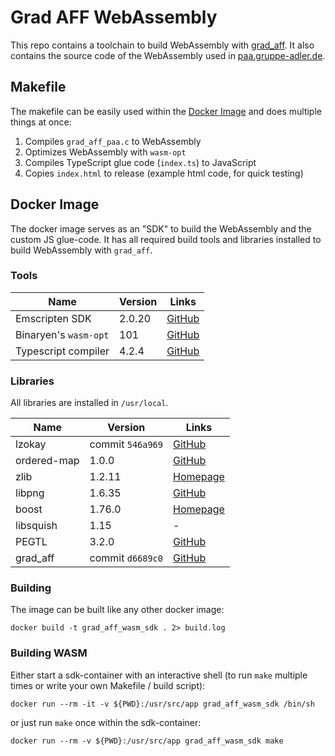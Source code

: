 # Grad AFF WebAssembly
This repo contains a toolchain to build WebAssembly with [grad_aff](https://github.com/gruppe-adler/grad_aff). It also contains the source code of the WebAssembly used in [paa.gruppe-adler.de](https://github.com/gruppe-adler/paa.gruppe-adler.de).

## Makefile
The makefile can be easily used within the [Docker Image](#docker-image) and does multiple things at once:
1. Compiles `grad_aff_paa.c` to WebAssembly
2. Optimizes WebAssembly with `wasm-opt`
3. Compiles TypeScript glue code (`index.ts`) to JavaScript
4. Copies `index.html` to release (example html code, for quick testing)

## Docker Image
The docker image serves as an "SDK" to build the WebAssembly and the custom JS glue-code. It has all required build tools and libraries installed to build WebAssembly with `grad_aff`.

### Tools
| Name          |   Version   |     Links     |
| ------------- | ----------- | ------------- |
| Emscripten SDK     | 2.0.20 | [GitHub](https://github.com/emscripten-core/emsdk)
| Binaryen's `wasm-opt` | 101 | [GitHub](https://github.com/WebAssembly/binaryen)
| Typescript compiler | 4.2.4 | [GitHub](https://github.com/Microsoft/TypeScript)

### Libraries
All libraries are installed in `/usr/local`.

| Name          |   Version   |     Links     |
| ------------- | ----------- | ------------- |
| lzokay | commit `546a969` | [GitHub](https://github.com/jackoalan/lzokay)
| ordered-map | 1.0.0 | [GitHub](https://github.com/Tessil/ordered-map)
| zlib | 1.2.11 | [Homepage](http://www.zlib.net)
| libpng | 1.6.35 | [GitHub](https://github.com/glennrp/libpng)
| boost | 1.76.0 | [Homepage](https://www.boost.org/)
| libsquish | 1.15 | -
| PEGTL | 3.2.0 | [GitHub](https://github.com/taocpp/PEGTL)
| grad_aff | commit `d6689c0` | [GitHub](https://github.com/gruppe-adler/grad_aff)

### Building
The image can be built like any other docker image:
```
docker build -t grad_aff_wasm_sdk . 2> build.log
```

### Building WASM
Either start a sdk-container with an interactive shell (to run `make` multiple times or write your own Makefile / build script):
```
docker run --rm -it -v ${PWD}:/usr/src/app grad_aff_wasm_sdk /bin/sh
```
or just run `make` once within the sdk-container:
```
docker run --rm -v ${PWD}:/usr/src/app grad_aff_wasm_sdk make
```
